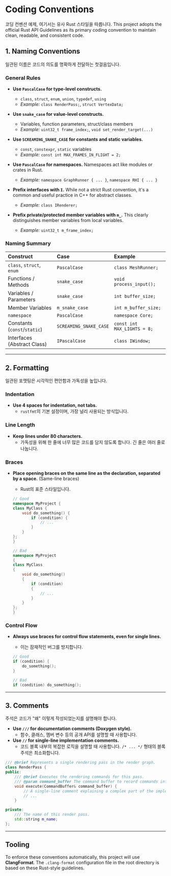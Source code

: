 ﻿# Coding Conventions

코딩 컨벤션 예제, 여기서는 유사 Rust 스타일을 따릅니다.
This project adopts the official Rust API Guidelines as its primary coding convention to maintain clean, readable, and consistent code.

## 1\. Naming Conventions

일관된 이름은 코드의 의도를 명확하게 전달하는 첫걸음입니다.

### General Rules

  - **Use `PascalCase` for type-level constructs.**

      - `class`, `struct`, `enum`, `union`, `typedef`, `using`
      - *Example:* `class RenderPass;`, `struct VertexData;`

  - **Use `snake_case` for value-level constructs.**

      - Variables, function parameters, struct/class members
      - *Example:* `uint32_t frame_index;`, `void set_render_target(...)`

  - **Use `SCREAMING_SNAKE_CASE` for constants and static variables.**

      - `const`, `constexpr`, `static` variables
      - *Example:* `const int MAX_FRAMES_IN_FLIGHT = 2;`

  - **Use `PascalCase` for namespaces.** Namespaces act like modules or crates in Rust.

      - *Example:* `namespace GraphRunner { ... }`, `namespace RHI { ... }`

  - **Prefix interfaces with `I`.** While not a strict Rust convention, it's a common and useful practice in C++ for abstract classes.

      - *Example:* `class IRenderer;`

  - **Prefix private/protected member variables with `m_`.** This clearly distinguishes member variables from local variables.

      - *Example:* `uint32_t m_frame_index;`

### Naming Summary

| Construct | Case | Example |
| :--- | :--- | :--- |
| `class`, `struct`, `enum` | `PascalCase` | `class MeshRunner;` |
| Functions / Methods | `snake_case` | `void process_input();` |
| Variables / Parameters | `snake_case` | `int buffer_size;` |
| Member Variables | `m_snake_case` | `int m_buffer_size;` |
| `namespace` | `PascalCase` | `namespace Core;` |
| Constants (`const`/`static`) | `SCREAMING_SNAKE_CASE` | `const int MAX_LIGHTS = 8;`|
| Interfaces (Abstract Class)| `IPascalCase` | `class IWindow;` |

-----

## 2\. Formatting

일관된 포맷팅은 시각적인 편안함과 가독성을 높입니다.

### Indentation

  - **Use 4 spaces for indentation, not tabs.**
      - `rustfmt`의 기본 설정이며, 가장 널리 사용되는 방식입니다.

### Line Length

  - **Keep lines under 80 characters.**
      - 가독성을 위해 한 줄에 너무 많은 코드를 담지 않도록 합니다. 긴 줄은 여러 줄로 나눕니다.

### Braces

  - **Place opening braces on the same line as the declaration, separated by a space.** (Same-line braces)

      - Rust의 표준 스타일입니다.

    <!-- end list -->

    ```cpp
    // Good
    namespace MyProject {
    class MyClass {
        void do_something() {
            if (condition) {
                // ...
            }
        }
    };
    }

    // Bad
    namespace MyProject
    {
    class MyClass
    {
        void do_something()
        {
            if (condition)
            {
                // ...
            }
        }
    };
    }
    ```

### Control Flow

  - **Always use braces for control flow statements, even for single lines.**

      - 이는 잠재적인 버그를 방지합니다.

    <!-- end list -->

    ```cpp
    // Good
    if (condition) {
        do_something();
    }

    // Bad
    if (condition) do_something();
    ```

-----

## 3\. Comments

주석은 코드가 "왜" 이렇게 작성되었는지를 설명해야 합니다.

  - **Use `///` for documentation comments (Doxygen style).**
      - 함수, 클래스, 멤버 변수 등의 공개 API를 설명할 때 사용합니다.
  - **Use `//` for single-line implementation comments.**
      - 코드 블록 내부의 복잡한 로직을 설명할 때 사용합니다. `/* ... */` 형태의 블록 주석은 최소화합니다.

<!-- end list -->

```cpp
/// @brief Represents a single rendering pass in the render graph.
class RenderPass {
public:
    /// @brief Executes the rendering commands for this pass.
    /// @param command_buffer The command buffer to record commands into.
    void execute(CommandBuffer& command_buffer) {
        // A single-line comment explaining a complex part of the implementation.
        // ...
    }

private:
    /// The name of this render pass.
    std::string m_name;
};
```

-----

## Tooling

To enforce these conventions automatically, this project will use **ClangFormat**. The `.clang-format` configuration file in the root directory is based on these Rust-style guidelines.
